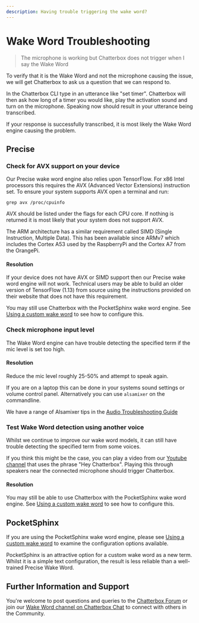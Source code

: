 ```yaml
---
description: Having trouble triggering the wake word?
---
```


# Wake Word Troubleshooting

> The microphone is working but Chatterbox does not trigger when I say the Wake Word

To verify that it is the Wake Word and not the microphone causing the issue, we will get Chatterbox to ask us a question that we can respond to.

In the Chatterbox CLI type in an utterance like "set timer". Chatterbox will then ask how long of a timer you would like, play the activation sound and turn on the microphone. Speaking now should result in your utterance being transcribed.

If your response is successfully transcribed, it is most likely the Wake Word engine causing the problem.

## Precise

### Check for AVX support on your device

Our Precise wake word engine also relies upon TensorFlow. For x86 Intel processors this requires the AVX \(Advanced Vector Extensions\) instruction set. To ensure your system supports AVX open a terminal and run:

```text
grep avx /proc/cpuinfo
```

AVX should be listed under the flags for each CPU core. If nothing is returned it is most likely that your system does not support AVX.

The ARM architecture has a similar requirement called SIMD \(Single Instruction, Multiple Data\). This has been available since ARMv7 which includes the Cortex A53 used by the RaspberryPi and the Cortex A7 from the OrangePi.

#### Resolution

If your device does not have AVX or SIMD support then our Precise wake word engine will not work. Technical users may be able to build an older version of TensorFlow \(1.13\) from source using the instructions provided on their website that does not have this requirement.

You may still use Chatterbox with the PocketSphinx wake word engine. See [Using a custom wake word](../customizations/wake-word.md) to see how to configure this.

### Check microphone input level

The Wake Word engine can have trouble detecting the specified term if the mic level is set too high.

#### Resolution

Reduce the mic level roughly 25-50% and attempt to speak again.

If you are on a laptop this can be done in your systems sound settings or volume control panel. Alternatively you can use `alsamixer` on the commandline.

We have a range of Alsamixer tips in the [Audio Troubleshooting Guide](audio-troubleshooting.md)

### Test Wake Word detection using another voice

Whilst we continue to improve our wake word models, it can still have trouble detecting the specified term from some voices.

If you think this might be the case, you can play a video from our [Youtube channel](https://www.youtube.com/channel/UC1dlmB1lup9RwFQBSGnhA-g) that uses the phrase "Hey Chatterbox". Playing this through speakers near the connected microphone should trigger Chatterbox.

#### Resolution

You may still be able to use Chatterbox with the PocketSphinx wake word engine. See [Using a custom wake word](../customizations/wake-word.md) to see how to configure this.

## PocketSphinx

If you are using the PocketSphinx wake word engine, please see [Using a custom wake word](../customizations/wake-word.md) to examine the configuration options available.

PocketSphinx is an attractive option for a custom wake word as a new term. Whilst it is a simple text configuration, the result is less reliable than a well-trained Precise Wake Word.

## Further Information and Support

You're welcome to post questions and queries to the [Chatterbox Forum](https://community.chatterbox.ai/c/Help-with-Chatterbox-related-issues) or join our [Wake Word channel on Chatterbox Chat](https://chat.chatterbox.ai/community/channels/wake-word) to connect with others in the Community.

